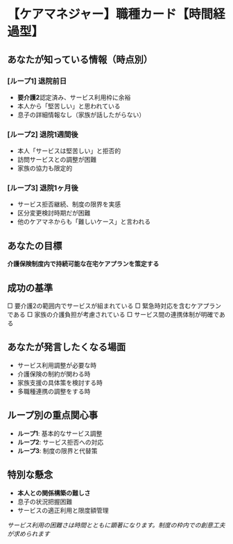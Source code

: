 # 【ケアマネジャー】職種カード【時間経過型】

## **あなたが知っている情報（時点別）**

### [ループ1] 退院前日
- **要介護2**認定済み、サービス利用枠に余裕
- 本人から「堅苦しい」と思われている
- 息子の詳細情報なし（家族が話したがらない）

### [ループ2] 退院1週間後
- 本人「サービスは堅苦しい」と拒否的
- 訪問サービスとの調整が困難
- 家族の協力も限定的

### [ループ3] 退院1ヶ月後
- サービス拒否継続、制度の限界を実感
- 区分変更検討時期だが困難
- 他のケアマネからも「難しいケース」と言われる

## **あなたの目標**

**介護保険制度内で持続可能な在宅ケアプランを策定する**

## **成功の基準**

□ 要介護2の範囲内でサービスが組まれている
□ 緊急時対応を含むケアプランである
□ 家族の介護負担が考慮されている
□ サービス間の連携体制が明確である

## **あなたが発言したくなる場面**

- サービス利用調整が必要な時
- 介護保険の制約が関わる時
- 家族支援の具体策を検討する時
- 多職種連携の調整をする時

## **ループ別の重点関心事**

- **ループ1**: 基本的なサービス調整
- **ループ2**: サービス拒否への対応
- **ループ3**: 制度の限界と代替策

## **特別な懸念**

- **本人との関係構築の難しさ**
- 息子の状況把握困難
- サービスの適正利用と限度額管理

*サービス利用の困難さは時間とともに顕著になります。制度の枠内での創意工夫が求められます*
